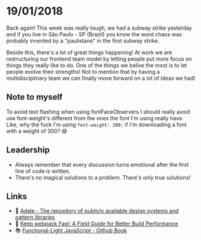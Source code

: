 # 19/01/2018

Back again! This week was really tough, we had a subway strike yesterday and if you live in São Paulo - SP (Brazil) you know the word chaos was probably invented by a "paulistano" in the first subway strike. 

Beside this, there's a lot of great things happening! At work we are restructuring our frontend team model by letting people put more focus on things they really like to do. One of the things we belive the most is to let people evolve their strengths! Not to mention that by having a multidisciplinary team we can finally move forward on a lot of ideas we had!

## Note to myself

To avoid text flashing when using fontFaceObservers I should really avoid use font-weight's different from the ones the font I'm using really have. Like, why the fuck I'm using `font-weight: 200;` if I'm downloading a font with a weight of 300? :sweat_smile:

## Leadership

- Always remember that every discussion turns emotional after the first line of code is written.
- There's no magical solutions to a problem. There's only true solutions!

## Links

- :wrench: [Adele - The repository of publicly available design systems and pattern libraries](https://adele.uxpin.com/)
- :page_facing_up: [Keep webpack Fast: A Field Guide for Better Build Performance](https://slack.engineering/keep-webpack-fast-a-field-guide-for-better-build-performance-f56a5995e8f1)
- :books: [Functional-Light JavaScript - Github Book](https://github.com/getify/Functional-Light-JS)
